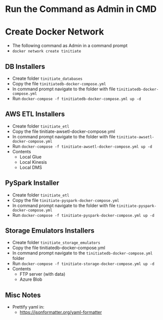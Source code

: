 # Run the Command as Admin in CMD

# Create Docker Network
* The following command as Admin in a command prompt
* `docker network create tinitiate`
  
## DB Installers
* Create folder `tinitiate_databases`
* Copy the file `tinitiatedb-docker-compose.yml`
* In command prompt navigate to the folder with file `tinitiatedb-docker-compose.yml`
* Run `docker-compose -f tinitiatedb-docker-compose.yml up -d`

## AWS ETL Installers
* Create folder `tinitiate_etl`
* Copy the file tinitiate-awsetl-docker-compose.yml
* In command prompt navigate to the folder with file `tinitiate-awsetl-docker-compose.yml`
* Run `docker-compose -f tinitiate-awsetl-docker-compose.yml up -d`
* Contents
    * Local Glue
    * Local Kinesis
    * Local DMS

## PySpark Installer
* Create folder `tinitiate_etl`
* Copy the file `tinitiate-pyspark-docker-compose.yml`
* In command prompt navigate to the folder with file `tinitiate-pyspark-docker-compose.yml`
* Run `docker-compose -f tinitiate-pyspark-docker-compose.yml up -d`
  
## Storage Emulators Installers
* Create folder `tinitiate_storage_emulators`
* Copy the file tinitiatedb-docker-compose.yml
* In command prompt navigate to the `tinitiatedb-docker-compose.yml` folder
* Run `docker-compose -f tinitiate-storage-docker-compose.yml up -d`
* Contents
    * FTP server (with data)
    * Azure Blob

## Misc Notes
* Prettify yaml in: 
    * https://jsonformatter.org/yaml-formatter
